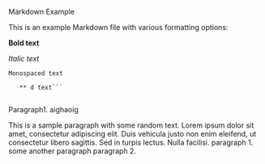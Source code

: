 Markdown Example

This is an example Markdown file with various formatting options:

**Bold text**

_Italic text_

`Monospaced text`

````Preformatted a
   ** d text```


````

Paragraph1. aighaoig

This is a sample paragraph with some random text. Lorem ipsum dolor sit amet, consectetur adipiscing elit. Duis vehicula justo non enim eleifend, ut consectetur libero sagittis. Sed in turpis lectus. Nulla facilisi. paragraph 1.
some another paragraph
paragraph 2.
